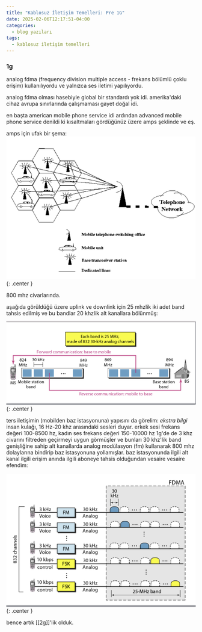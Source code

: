 ```yaml
---
title: "Kablosuz İletişim Temelleri: Pre 1G"
date: 2025-02-06T12:17:51-04:00
categories:
  - blog yazıları
tags:
  - kablosuz iletişim temelleri
---
```


### 1g
analog fdma (frequency division multiple access - frekans bölümlü çoklu erişim) kullanılıyordu ve yalnızca ses iletimi yapılıyordu. 

analog fdma olması hasebiyle global bir standardı yok idi. amerika'daki cihaz avrupa sınırlarında çalışmaması gayet doğal idi.

en başta american mobile phone service idi ardından advanced mobile phone service denildi ki kısaltmaları gördüğünüz üzere amps şeklinde ve eş.

amps için ufak bir şema:
![amps](/assets/images/wireless-communication/amps.png){: .center }

800 mhz civarlarında.

aşağıda görüldüğü üzere uplink ve downlink için 25 mhzlik iki adet band tahsis edilmiş ve bu bandlar 20 khzlik alt kanallara bölünmüş: 

![amps-cell-bands](/assets/images/wireless-communication/amps-cell-bands.png){: .center }


ters iletişimin (mobilden baz istasyonuna) yapısını da görelim: 
*ekstra bilgi* insan kulağı, 16 Hz-20 khz arasındaki sesleri duyar. erkek sesi frekans değeri  100-8500 hz, kadın ses frekans değeri  150-10000 hz
1g'de de 3 khz civarını filtreden geçirmeyi uygun görmüşler ve bunları 30 khz'lik band genişliğine sahip alt kanallarda analog modülasyon (fm) kullanarak 800 mhz dolaylarına bindirip baz istasyonuna yollamışlar. baz istasyonunda ilgili alt kanal ilgili erişim anında ilgili aboneye tahsis olduğundan vesaire vesaire efendim:

![amps-fdma](/assets/images/wireless-communication/amps-fdma.png){: .center }

bence artık [[2g]]'lik olduk.
